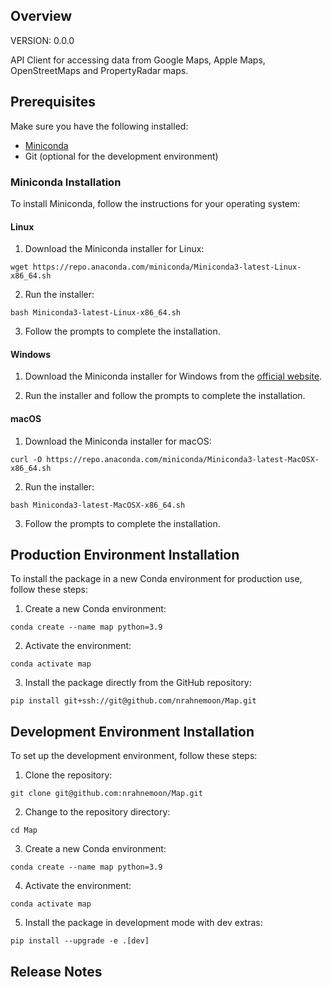 ## Overview

VERSION: 0.0.0

API Client for accessing data from Google Maps, Apple Maps, OpenStreetMaps and PropertyRadar maps.

## Prerequisites

Make sure you have the following installed:

- [Miniconda](https://docs.conda.io/en/latest/miniconda.html)
- Git (optional for the development environment)

### Miniconda Installation

To install Miniconda, follow the instructions for your operating system:

#### Linux

1. Download the Miniconda installer for Linux:
```
wget https://repo.anaconda.com/miniconda/Miniconda3-latest-Linux-x86_64.sh
```

2. Run the installer:

```
bash Miniconda3-latest-Linux-x86_64.sh
```

3. Follow the prompts to complete the installation.

#### Windows

1. Download the Miniconda installer for Windows from the [official website](https://docs.conda.io/en/latest/miniconda.html).

2. Run the installer and follow the prompts to complete the installation.

#### macOS

1. Download the Miniconda installer for macOS:

```
curl -O https://repo.anaconda.com/miniconda/Miniconda3-latest-MacOSX-x86_64.sh
```

2. Run the installer:
```
bash Miniconda3-latest-MacOSX-x86_64.sh
```

3. Follow the prompts to complete the installation.

## Production Environment Installation

To install the package in a new Conda environment for production use, follow these steps:

1. Create a new Conda environment:

```
conda create --name map python=3.9
```

2. Activate the environment:
```
conda activate map
```

3. Install the package directly from the GitHub repository:
```
pip install git+ssh://git@github.com/nrahnemoon/Map.git
```

## Development Environment Installation

To set up the development environment, follow these steps:

1. Clone the repository:
```
git clone git@github.com:nrahnemoon/Map.git
```

2. Change to the repository directory:
```
cd Map
```

3. Create a new Conda environment:
```
conda create --name map python=3.9
```

4. Activate the environment:
```
conda activate map
```

5. Install the package in development mode with dev extras:
```
pip install --upgrade -e .[dev]
```

## Release Notes
